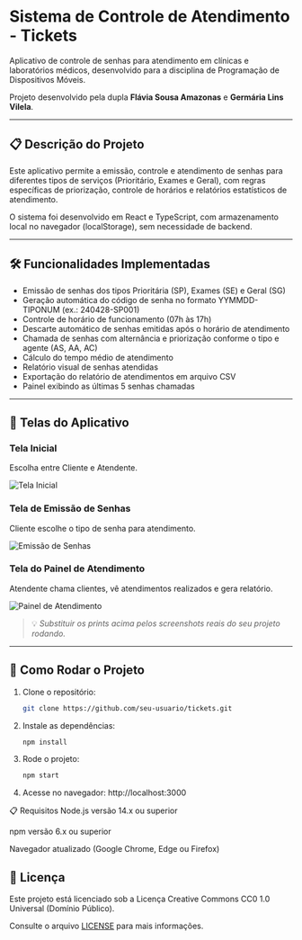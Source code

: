 # Sistema de Controle de Atendimento - Tickets

Aplicativo de controle de senhas para atendimento em clínicas e laboratórios médicos, desenvolvido para a disciplina de Programação de Dispositivos Móveis.

Projeto desenvolvido pela dupla **Flávia Sousa Amazonas** e **Germária Lins Vilela**.

---

## 📋 Descrição do Projeto
Este aplicativo permite a emissão, controle e atendimento de senhas para diferentes tipos de serviços (Prioritário, Exames e Geral), com regras específicas de priorização, controle de horários e relatórios estatísticos de atendimento.

O sistema foi desenvolvido em React e TypeScript, com armazenamento local no navegador (localStorage), sem necessidade de backend.

---

## 🛠 Funcionalidades Implementadas

- Emissão de senhas dos tipos Prioritária (SP), Exames (SE) e Geral (SG)
- Geração automática do código de senha no formato YYMMDD-TIPONUM (ex.: 240428-SP001)
- Controle de horário de funcionamento (07h às 17h)
- Descarte automático de senhas emitidas após o horário de atendimento
- Chamada de senhas com alternância e priorização conforme o tipo e agente (AS, AA, AC)
- Cálculo do tempo médio de atendimento
- Relatório visual de senhas atendidas
- Exportação do relatório de atendimentos em arquivo CSV
- Painel exibindo as últimas 5 senhas chamadas

---

## 📱 Telas do Aplicativo

### Tela Inicial
Escolha entre Cliente e Atendente.

![Tela Inicial](./assets/screenshot-home.png)

### Tela de Emissão de Senhas
Cliente escolhe o tipo de senha para atendimento.

![Emissão de Senhas](./assets/screenshot-emissao.png)

### Tela do Painel de Atendimento
Atendente chama clientes, vê atendimentos realizados e gera relatório.

![Painel de Atendimento](./assets/screenshot-painel.png)

> 💡 *Substituir os prints acima pelos screenshots reais do seu projeto rodando.*

---

## 🚀 Como Rodar o Projeto

1. Clone o repositório:
   ```bash
   git clone https://github.com/seu-usuario/tickets.git

2. Instale as dependências:
    ```bash
    npm install

3. Rode o projeto:
    ```bash
    npm start

4. Acesse no navegador:
    http://localhost:3000

📋 Requisitos
Node.js versão 14.x ou superior

npm versão 6.x ou superior

Navegador atualizado (Google Chrome, Edge ou Firefox)

## 📝 Licença

Este projeto está licenciado sob a Licença Creative Commons CC0 1.0 Universal (Domínio Público).

Consulte o arquivo [LICENSE](./LICENSE) para mais informações.
